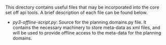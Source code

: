 This directory contains useful files that may be incorporated into the core set off api tools. A brief description of each file can be found below.

* *py3-offline-script.py*: Source for the planning.domains.py file. It contains the necessary machinery to store meta-data as xml files, and will be used to provide offline access to the meta-data for the planning domains.
